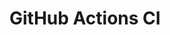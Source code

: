 # GitHub Actions CI















































































































































































































































































































































































































































































































































































































































































































































































































































































































































































































































































































































































































































































































































































































































































































































































































































































































































































































































